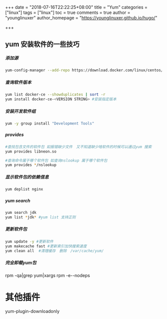 +++
date = "2018-07-16T22:22:25+08:00"
title = "Yum"
categories = ["linux"]
tags = ["linux"]
toc = true
comments = true
author = "younglinuxer"
author_homepage =  "https://younglinuxer.github.io/hugo/"

+++

## yum 安装软件的一些技巧

##### 添加源
```bash
yum-config-manager --add-repo https://download.docker.com/linux/centos/docker-ce.repo
```

##### 查询软件版本
```bash
yum list docker-ce --showduplicates | sort -r
yum install docker-ce-<VERSION STRING> #安装指定版本
```

##### 安装开发软件组
```bash
yum -y group install "Development Tools"
```


##### provides
```bash
#查找包含文件的软件包 如报错缺少文件　又不知道缺少啥软件的时候可以通过yum 搜索
yum provides libneon.so 

#查询命令属于哪个软件包 如查询nslookup 属于哪个软件包 
yum provides */nslookup
```

##### 显示软件包的依赖信息
```bash
yum deplist nginx  
```

##### yum search
```bash
yum search jdk
yum list *jdk* #yum list 支持正则
``` 

##### 更新软件包　
```bash
yum update -y #更新软件
yum makecache fast #更新索引加快搜索速度
yum clean all  #清理缓存　删除　/var/cache/yum/
```


##### 完全卸载yum包
rpm -qa|grep yum|xargs rpm -e--nodeps


# 其他插件

yum-plugin-downloadonly